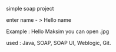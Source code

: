 simple soap project

enter name - > Hello name

Example : Hello Maksim
 you can open .jpg

used : Java, SOAP, SOAP UI, Weblogic, Git.
